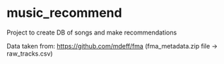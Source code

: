 # music_recommend
Project to create DB of songs and make recommendations

Data taken from: https://github.com/mdeff/fma (fma_metadata.zip file -> raw_tracks.csv)
